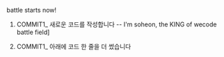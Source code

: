 battle starts now!

1. COMMIT1_ 새로운 코드를 작성합니다 -- I'm soheon, the KING of wecode battle field]

2. COMMIT1_ 아래에 코드 한 줄을 더 썼습니다
